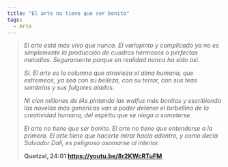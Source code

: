 ```yaml
---
title: "El arte no tiene que ser bonito"
tags:
  - Arte
---
```


> _El arte está más vivo que nunca. El variopinto y complicado ya no es simplemente la producción de cuadros hermosos o perfectas melodías. Seguramente porque en realidad nunca ha sido así._
>
> _Sí. El arte es la columna que atravieza el alma humana, que estremece, ya sea con su belleza, con su terror, con sus teas sombrías y sus fulgores alados._
>
> _Ni cien millones de IAs pintando las waifus más bonitas y escribiendo las novelas más genéricas van a poder detener el torbellino de la creatividad humana, del espíritu que se niega a someterse._
>
> _El arte no tiene que ser bonito. El arte no tiene que entenderse a la primera. El arte tiene que hacerte mirar hacia adentro, y como decía Salvador Dalí, es peligroso asomarse al interior._
>
> **Quetzal, 24:01 https://youtu.be/8r2KWcRTuFM**
